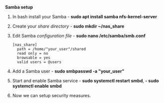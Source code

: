 **Samba setup**
   1. In bash install your Samba - **sudo apt install samba nfs-kernel-server**
   2. Create your *share directory* - **sudo mkdir ~/nas_share**
   3. Edit Samba *configuration file* - **sudo nano /etc/samba/smb.conf**
      
          [nas_share]
            path = /home/"your_user"/shared
            read only = no
            browsable = yes
            valid users = @users
      
   5. Add a Samba user - **sudo smbpasswd -a "your_user"**
   6. Start and enable Samba service - **sudo systemctl restart smbd**, **- sudo systemctl enable smbd**
   7. Now we can setup security measures.

